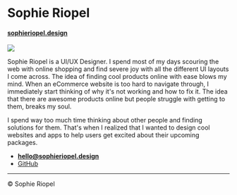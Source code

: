 # Sophie Riopel

#### [sophieriopel.design](http://sophieriopel.design/)

![](images/head-shot-sophie.jpg)

Sophie Riopel is a UI/UX Designer.
I spend most of my days scouring the web with online shopping and find severe joy with all the different UI layouts I come across. The idea of finding cool products online with ease blows my mind. When an eCommerce website is too hard to navigate through, I immediately start thinking of why it's not working and how to fix it. The idea that there are awesome products online but people struggle with getting to them, breaks my soul.

I spend way too much time thinking about other people and finding solutions for them. That's when I realized that I wanted to design cool websites and apps to help users get excited about their upcoming packages.

- **[hello@sophieriopel.design](mailto:hello@sophieriopel.design)**
- [GitHub](https://github.com/ixamxkamii)

---

© Sophie Riopel
